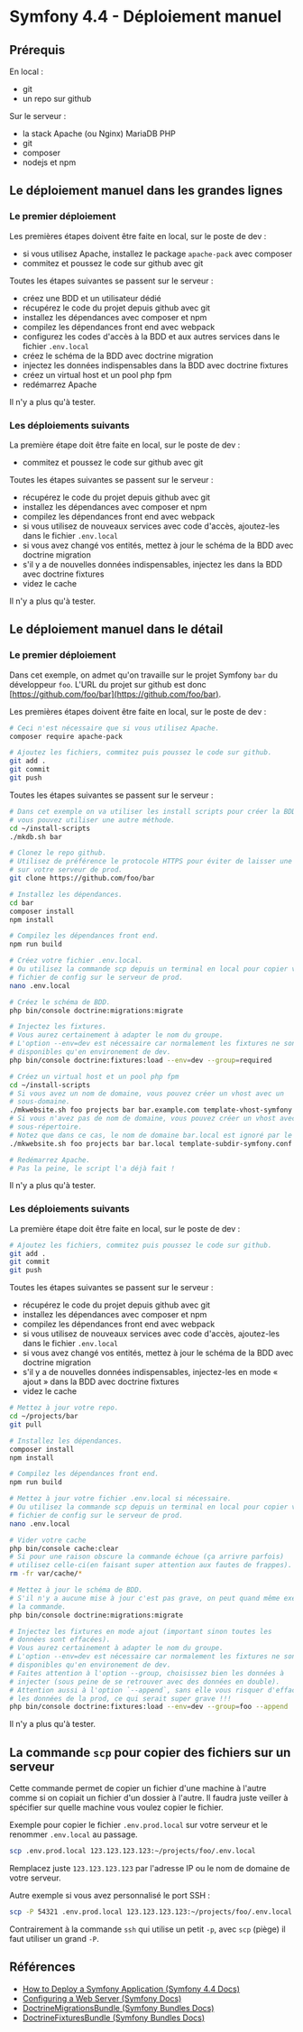 # Symfony 4.4 - Déploiement manuel

## Prérequis

En local :

- git
- un repo sur github

Sur le serveur :

- la stack Apache (ou Nginx) MariaDB PHP
- git
- composer
- nodejs et npm

## Le déploiement manuel dans les grandes lignes

### Le premier déploiement

Les premières étapes doivent être faite en local, sur le poste de dev :

- si vous utilisez Apache, installez le package `apache-pack` avec composer
- commitez et poussez le code sur github avec git

Toutes les étapes suivantes se passent sur le serveur :

- créez une BDD et un utilisateur dédié
- récupérez le code du projet depuis github avec git
- installez les dépendances avec composer et npm
- compilez les dépendances front end avec webpack
- configurez les codes d'accès à la BDD et aux autres services dans le fichier `.env.local`
- créez le schéma de la BDD avec doctrine migration
- injectez les données indispensables dans la BDD avec doctrine fixtures
- créez un virtual host et un pool php fpm
- redémarrez Apache

Il n'y a plus qu'à tester.

### Les déploiements suivants

La première étape doit être faite en local, sur le poste de dev :

- commitez et poussez le code sur github avec git

Toutes les étapes suivantes se passent sur le serveur :

- récupérez le code du projet depuis github avec git
- installez les dépendances avec composer et npm
- compilez les dépendances front end avec webpack
- si vous utilisez de nouveaux services avec code d'accès, ajoutez-les dans le fichier `.env.local`
- si vous avez changé vos entités, mettez à jour le schéma de la BDD avec doctrine migration
- s'il y a de nouvelles données indispensables, injectez les dans la BDD avec doctrine fixtures
- videz le cache

Il n'y a plus qu'à tester.

## Le déploiement manuel dans le détail

### Le premier déploiement

Dans cet exemple, on admet qu'on travaille sur le projet Symfony `bar` du développeur `foo`.
L'URL du projet sur github est donc [https://github.com/foo/bar](https://github.com/foo/bar).

Les premières étapes doivent être faite en local, sur le poste de dev :

```bash
# Ceci n'est nécessaire que si vous utilisez Apache.
composer require apache-pack

# Ajoutez les fichiers, commitez puis poussez le code sur github.
git add .
git commit
git push
```

Toutes les étapes suivantes se passent sur le serveur :

```bash
# Dans cet exemple on va utiliser les install scripts pour créer la BDD mais
# vous pouvez utiliser une autre méthode.
cd ~/install-scripts
./mkdb.sh bar

# Clonez le repo github.
# Utilisez de préférence le protocole HTTPS pour éviter de laisser une clé SSH
# sur votre serveur de prod.
git clone https://github.com/foo/bar

# Installez les dépendances.
cd bar
composer install
npm install

# Compilez les dépendances front end.
npm run build

# Créez votre fichier .env.local.
# Ou utilisez la commande scp depuis un terminal en local pour copier votre
# fichier de config sur le serveur de prod.
nano .env.local

# Créez le schéma de BDD.
php bin/console doctrine:migrations:migrate

# Injectez les fixtures.
# Vous aurez certainement à adapter le nom du groupe.
# L'option --env=dev est nécessaire car normalement les fixtures ne sont
# disponibles qu'en environement de dev.
php bin/console doctrine:fixtures:load --env=dev --group=required

# Créez un virtual host et un pool php fpm
cd ~/install-scripts
# Si vous avez un nom de domaine, vous pouvez créer un vhost avec un
# sous-domaine.
./mkwebsite.sh foo projects bar bar.example.com template-vhost-symfony.conf
# Si vous n'avez pas de nom de domaine, vous pouvez créer un vhost avec un
# sous-répertoire.
# Notez que dans ce cas, le nom de domaine bar.local est ignoré par le script.
./mkwebsite.sh foo projects bar bar.local template-subdir-symfony.conf

# Redémarrez Apache.
# Pas la peine, le script l'a déjà fait !
```

Il n'y a plus qu'à tester.

### Les déploiements suivants

La première étape doit être faite en local, sur le poste de dev :

```bash
# Ajoutez les fichiers, commitez puis poussez le code sur github.
git add .
git commit
git push
```

Toutes les étapes suivantes se passent sur le serveur :

- récupérez le code du projet depuis github avec git
- installez les dépendances avec composer et npm
- compilez les dépendances front end avec webpack
- si vous utilisez de nouveaux services avec code d'accès, ajoutez-les dans le fichier `.env.local`
- si vous avez changé vos entités, mettez à jour le schéma de la BDD avec doctrine migration
- s'il y a de nouvelles données indispensables, injectez-les en mode « ajout » dans la BDD avec doctrine fixtures
- videz le cache

```bash
# Mettez à jour votre repo.
cd ~/projects/bar
git pull

# Installez les dépendances.
composer install
npm install

# Compilez les dépendances front end.
npm run build

# Mettez à jour votre fichier .env.local si nécessaire.
# Ou utilisez la commande scp depuis un terminal en local pour copier votre
# fichier de config sur le serveur de prod.
nano .env.local

# Vider votre cache
php bin/console cache:clear
# Si pour une raison obscure la commande échoue (ça arrivre parfois)
# utilisez celle-ci(en faisant super attention aux fautes de frappes).
rm -fr var/cache/*

# Mettez à jour le schéma de BDD.
# S'il n'y a aucune mise à jour c'est pas grave, on peut quand même exécuter
# la commande.
php bin/console doctrine:migrations:migrate

# Injectez les fixtures en mode ajout (important sinon toutes les
# données sont effacées).
# Vous aurez certainement à adapter le nom du groupe.
# L'option --env=dev est nécessaire car normalement les fixtures ne sont
# disponibles qu'en environement de dev.
# Faites attention à l'option --group, choisissez bien les données à
# injecter (sous peine de se retrouver avec des données en double).
# Attention aussi à l'option `--append`, sans elle vous risquer d'effacer toutes
# les données de la prod, ce qui serait super grave !!!
php bin/console doctrine:fixtures:load --env=dev --group=foo --append
```

Il n'y a plus qu'à tester.

## La commande `scp` pour copier des fichiers sur un serveur

Cette commande permet de copier un fichier d'une machine à l'autre comme si on copiait un fichier d'un dossier à l'autre.
Il faudra juste veiller à spécifier sur quelle machine vous voulez copier le fichier.

Exemple pour copier le fichier `.env.prod.local` sur votre serveur et le renommer `.env.local` au passage.

```bash
scp .env.prod.local 123.123.123.123:~/projects/foo/.env.local
```

Remplacez juste `123.123.123.123` par l'adresse IP ou le nom de domaine de votre serveur.

Autre exemple si vous avez personnalisé le port SSH :

```bash
scp -P 54321 .env.prod.local 123.123.123.123:~/projects/foo/.env.local
```

Contrairement à la commande `ssh` qui utilise un petit `-p`, avec `scp` (piège) il faut utiliser un grand `-P`.

## Références

- [How to Deploy a Symfony Application (Symfony 4.4 Docs)](https://symfony.com/doc/4.4/deployment.html)
- [Configuring a Web Server (Symfony Docs)](https://symfony.com/doc/current/setup/web_server_configuration.html)
- [DoctrineMigrationsBundle (Symfony Bundles Docs)](https://symfony.com/doc/current/bundles/DoctrineMigrationsBundle/index.html)
- [DoctrineFixturesBundle (Symfony Bundles Docs)](https://symfony.com/doc/current/bundles/DoctrineFixturesBundle/index.html)

